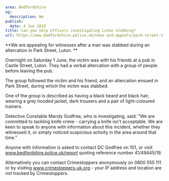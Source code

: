 ```yaml
area: Bedfordshire
og:
  description: We
publish:
  date: 4 Jun 2019
title: Can you help officers investigating Luton stabbing?
url: https://www.bedfordshire.police.uk/news-and-appeals/park-street-stabbing-june2019
```

**We are appealing for witnesses after a man was stabbed during an altercation in Park Street, Luton. **

Overnight on Saturday 1 June, the victim was with his friends at a pub in Castle Street, Luton. They had a verbal altercation with a group of people before leaving the pub.

The group followed the victim and his friend, and an altercation ensued in Park Street, during which the victim was stabbed.

One of the group is described as having a black beard and black hair, wearing a grey hooded jacket, dark trousers and a pair of light-coloured trainers.

Detective Constable Mandy Godfree, who is investigating, said: "We are committed to tackling knife crime \- carrying a knife isn't acceptable. We are keen to speak to anyone with information about this incident, whether they witnessed it, or simply noticed suspicious activity in the area around that time."

Anyone with information is asked to contact DC Godfree on 101, or visit www.bedfordshire.police.uk/report quoting reference number 41/49445/19.

Alternatively you can contact Crimestoppers anonymously on 0800 555 111 or by visiting www.crimestoppers-uk.org \- your IP address and location are not tracked by Crimestoppers.
